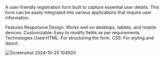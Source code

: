 A user-friendly registration form built to capture essential user details. This form can be easily integrated into various applications that require user information.

Features
Responsive Design: Works well on desktops, tablets, and mobile devices.
Customizable: Easy to modify fields as per requirements.
Technologies Used
HTML: For structuring the form.
CSS: For styling and layout.


![Screenshot 2024-10-25 104920](https://github.com/user-attachments/assets/2091c0d9-1f53-42ef-a76f-d15b5388ea8d)
